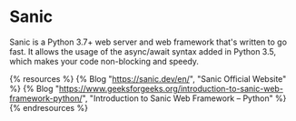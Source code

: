 # Sanic

Sanic is a Python 3.7+ web server and web framework that&#39;s written to go fast. It allows the usage of the async/await syntax added in Python 3.5, which makes your code non-blocking and speedy.

{% resources %}
  {% Blog "https://sanic.dev/en/", "Sanic Official Website" %}
  {% Blog "https://www.geeksforgeeks.org/introduction-to-sanic-web-framework-python/", "Introduction to Sanic Web Framework – Python" %}
{% endresources %}

